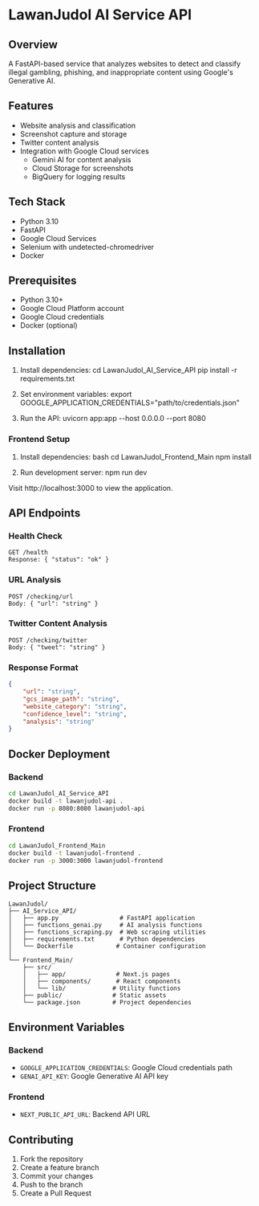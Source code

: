 # LawanJudol AI Service API

## Overview
A FastAPI-based service that analyzes websites to detect and classify illegal gambling, phishing, and inappropriate content using Google's Generative AI.

## Features
- Website analysis and classification
- Screenshot capture and storage
- Twitter content analysis
- Integration with Google Cloud services
  - Gemini AI for content analysis
  - Cloud Storage for screenshots
  - BigQuery for logging results

## Tech Stack
- Python 3.10
- FastAPI
- Google Cloud Services
- Selenium with undetected-chromedriver
- Docker

## Prerequisites
- Python 3.10+
- Google Cloud Platform account
- Google Cloud credentials
- Docker (optional)

## Installation
1. Install dependencies:
cd LawanJudol_AI_Service_API
pip install -r requirements.txt

2. Set environment variables:
export GOOGLE_APPLICATION_CREDENTIALS="path/to/credentials.json"

3. Run the API:
uvicorn app:app --host 0.0.0.0 --port 8080

### Frontend Setup

1. Install dependencies:
bash
cd LawanJudol_Frontend_Main
npm install

2. Run development server:
npm run dev

Visit http://localhost:3000 to view the application.

## API Endpoints

### Health Check
```
GET /health
Response: { "status": "ok" }
```

### URL Analysis
```
POST /checking/url
Body: { "url": "string" }
```

### Twitter Content Analysis
```
POST /checking/twitter
Body: { "tweet": "string" }
```

### Response Format
```json
{
    "url": "string",
    "gcs_image_path": "string",
    "website_category": "string",
    "confidence_level": "string",
    "analysis": "string"
}
```

## Docker Deployment

### Backend
```bash
cd LawanJudol_AI_Service_API
docker build -t lawanjudol-api .
docker run -p 8080:8080 lawanjudol-api
```

### Frontend
```bash
cd LawanJudol_Frontend_Main
docker build -t lawanjudol-frontend .
docker run -p 3000:3000 lawanjudol-frontend
```

## Project Structure

```
LawanJudol/
├── AI_Service_API/
│   ├── app.py                 # FastAPI application
│   ├── functions_genai.py     # AI analysis functions
│   ├── functions_scraping.py  # Web scraping utilities
│   ├── requirements.txt       # Python dependencies
│   └── Dockerfile            # Container configuration
│
└── Frontend_Main/
    ├── src/
    │   ├── app/              # Next.js pages
    │   ├── components/       # React components
    │   └── lib/             # Utility functions
    ├── public/              # Static assets
    └── package.json         # Project dependencies
```

## Environment Variables

### Backend
- `GOOGLE_APPLICATION_CREDENTIALS`: Google Cloud credentials path
- `GENAI_API_KEY`: Google Generative AI API key

### Frontend
- `NEXT_PUBLIC_API_URL`: Backend API URL

## Contributing
1. Fork the repository
2. Create a feature branch
3. Commit your changes
4. Push to the branch
5. Create a Pull Request